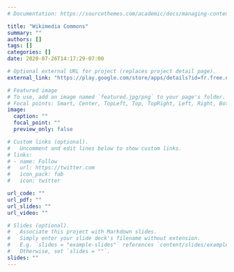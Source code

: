 ```yaml
---
# Documentation: https://sourcethemes.com/academic/docs/managing-content/

title: "Wikimedia Commons"
summary: ""
authors: []
tags: []
categories: []
date: 2020-07-26T14:17:29-07:00

# Optional external URL for project (replaces project detail page).
external_link: "https://play.google.com/store/apps/details?id=fr.free.nrw.commons&hl=en_US"

# Featured image
# To use, add an image named `featured.jpg/png` to your page's folder.
# Focal points: Smart, Center, TopLeft, Top, TopRight, Left, Right, BottomLeft, Bottom, BottomRight.
image:
  caption: ""
  focal_point: ""
  preview_only: false

# Custom links (optional).
#   Uncomment and edit lines below to show custom links.
# links:
# - name: Follow
#   url: https://twitter.com
#   icon_pack: fab
#   icon: twitter

url_code: ""
url_pdf: ""
url_slides: ""
url_video: ""

# Slides (optional).
#   Associate this project with Markdown slides.
#   Simply enter your slide deck's filename without extension.
#   E.g. `slides = "example-slides"` references `content/slides/example-slides.md`.
#   Otherwise, set `slides = ""`.
slides: ""
---
```

